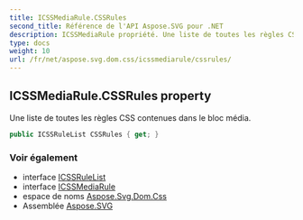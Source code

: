 ```yaml
---
title: ICSSMediaRule.CSSRules
second_title: Référence de l'API Aspose.SVG pour .NET
description: ICSSMediaRule propriété. Une liste de toutes les règles CSS contenues dans le bloc média.
type: docs
weight: 10
url: /fr/net/aspose.svg.dom.css/icssmediarule/cssrules/
---
```

## ICSSMediaRule.CSSRules property

Une liste de toutes les règles CSS contenues dans le bloc média.

```csharp
public ICSSRuleList CSSRules { get; }
```

### Voir également

* interface [ICSSRuleList](../../icssrulelist/)
* interface [ICSSMediaRule](../)
* espace de noms [Aspose.Svg.Dom.Css](../../icssmediarule/)
* Assemblée [Aspose.SVG](../../../)


